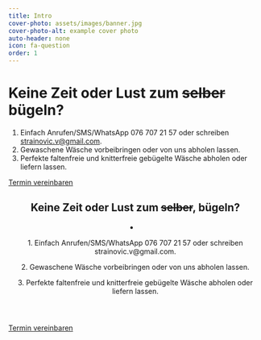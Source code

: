 ```yaml
---
title: Intro
cover-photo: assets/images/banner.jpg
cover-photo-alt: example cover photo
auto-header: none
icon: fa-question
order: 1
---
```


# Keine Zeit oder Lust zum <s>selber</s> bügeln?
1. Einfach Anrufen/SMS/WhatsApp 076 707 21 57 oder schreiben strainovic.v@gmail.com.
2. Gewaschene Wäsche vorbeibringen oder von uns abholen lassen.
3. Perfekte faltenfreie und knitterfreie gebügelte Wäsche abholen oder liefern lassen.

<footer>
  <a href="#contact" class="button scrolly">Termin vereinbaren</a>
</footer>

<header>
  <h2 class="alt">Keine Zeit oder Lust zum <s>selber</s>, bügeln?</h2>
  <li>
    <p>1. Einfach Anrufen/SMS/WhatsApp 076 707 21 57 oder schreiben strainovic.v@gmail.com.</p>
    <p>2. Gewaschene Wäsche vorbeibringen oder von uns abholen lassen.</p>
    <p>3. Perfekte faltenfreie und knitterfreie gebügelte Wäsche abholen oder liefern lassen.</p>
  </li>
</header>

<footer>
  <a href="#contact" class="button scrolly">Termin vereinbaren</a>
</footer>
